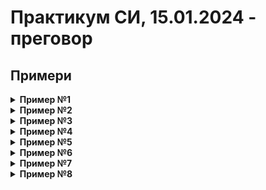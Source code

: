# Практикум СИ, 15.01.2024 - преговор
## Примери

<details>
<summary> <b>Пример №1</b> </summary>
  
Оптимизирайте следния код:
```c++
#include <iostream>
void bubbleSort(const int* arr, size_t size)
{
    for(int i = 0; i < size - 1; i++) {
        for(int j = i; j < size - 1; j++) {
            if(arr[j] > arr[j + 1])
                swap(arr[j], arr[j + 1]);
        }
    }
}
```
</details>

<details>
<summary> <b>Пример №2</b> </summary>
  
Посочете грешките в следния код:
```c++
#include <iostream>

void initPointer(char* toInitialize) {
    toInitialize = new char[26 + 1];

    for (size_t i = 97; i < 123; i++)
        toInitialize[i - 97] = (char)(i);

    toInitialize[26] = '\0';    
}

int main() {
    char* result = nullptr;
    initPointer(result);
    std::cout << result;
    delete[] result;
}
```
</details>

<details>
<summary> <b>Пример №3</b> </summary>
  
Какво ще изведе следният код:
```c++
#include <iostream>

int main() {
    int x = 5;
    if (x = 0) {
        std::cout << "Zero" << std::endl;
    } else if (x < 0) {
        std::cout << "Negative" << std::endl;
    } else {
        std::cout << "Positive" << std::endl;
    }
    return 0;
}
```
</details>

<details>
<summary> <b>Пример №4</b> </summary>
  
Посочете грешките в кода:
```c++
#include <iostream>

char* f()
{
    char[2] arr;
    arr[0] = 'a';
    arr[1] = 98;
    return arr;
}

int main() {
    char* ptr = f();
    cout << ptr;
    return 0;
}
```
</details>

<details>
<summary> <b>Пример №5</b> </summary>
  
Посочете грешките в кода:
```c++
#include <iostream>

int main() {
    char[5] str = "abcdw";
    for(int i = 0; i < 5; i++)
        cout << str[i];
    return 0;
}
```
</details>

<details>
<summary> <b>Пример №6</b> </summary>
  
Какво ще изведе кода:
```c++
#include <iostream>

int main() {
    char* ptr = new char[3];
    ptr[0] = 'a';
    ptr[1] = 'b';
    ptr[2] = 0;
    char* ptr2 = new char[3];
    ptr2[0] = 'c';
    ptr2[1] = 'd';
    ptr2[2] = 0;

    char*& ref = ptr;
    ref = ptr2;
    std::cout << ref << std::endl;
    std::cout << ptr;

    return 0;
}
```
</details>

<details>
<summary> <b>Пример №7</b> </summary>
  
Какво ще изведе кода:
```c++
#include <iostream>

int main() {
    int a = 2;
    int b = 5;
    int c = 11;
    int d = c << 2;
    int e = a | b;
    int f = e ^ b;
    int g = f ^ e;
    std::cout << d << " " << e << " " << f << " " << g;

    return 0;
}
```
</details>

<details>
<summary> <b>Пример №8</b> </summary>
  
Какво ще изведе кода:
```c++
#include <iostream>
bool f() {
    cout << 1;
    return true;
}
bool g() {
    cout << 2;
    return false;
}
bool h() {
    cout << 3;
    return true;
}
int main() {
    f() && g() && h();
    f() & g() & h();

    return 0;
}
```
</details>
